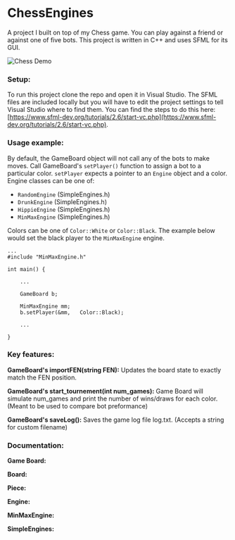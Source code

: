 # ChessEngines

A project I built on top of my Chess game. You can play against a friend or against one of five bots. This project is written in C++ and uses SFML for its GUI.

![Chess Demo](Interesting%20files/chess_game_vid.gif)

### Setup:

To run this project clone the repo and open it in Visual Studio. The SFML files are included locally but you will have to edit the project settings to tell Visual Studio where to find them. You can find the steps to do this here: [https://www.sfml-dev.org/tutorials/2.6/start-vc.php](https://www.sfml-dev.org/tutorials/2.6/start-vc.php).

### Usage example:

By default, the GameBoard object will not call any of the bots to make moves. Call GameBoard's `setPlayer()` function to assign a bot to a particular color. `setPlayer` expects a pointer to an `Engine` object and a color. Engine classes can be one of:

- `RandomEngine` (SimpleEngines.h)
- `DrunkEngine` (SimpleEngines.h)
- `HippieEngine` (SimpleEngines.h)
- `MinMaxEngine` (SimpleEngines.h)

Colors can be one of `Color::White` or `Color::Black`. The example below would set the black player to the `MinMaxEngine` engine.


```
...
#include "MinMaxEngine.h"

int main() {

    ...

    GameBoard b;

    MinMaxEngine mm;
    b.setPlayer(&mm,   Color::Black);

    ...

}
```

### Key features:

**GameBoard's importFEN(string FEN):** Updates the board state to exactly match the FEN position.

**GameBoard's start_tournement(int num_games):** Game Board will simulate num_games and print the number of wins/draws for each color. (Meant to be used to compare bot preformance)

**GameBoard's saveLog():** Saves the game log file log.txt. (Accepts a string for custom filename)

### Documentation:

**Game Board:**


**Board:**


**Piece:**


**Engine:**


**MinMaxEngine:**


**SimpleEngines:**
